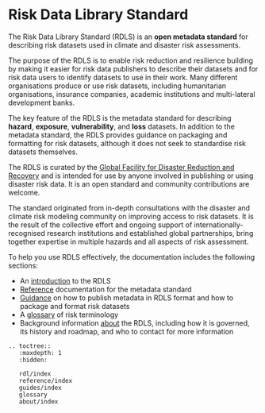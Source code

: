 # Risk Data Library Standard
The Risk Data Library Standard (RDLS) is an **open metadata standard** for describing risk datasets used in climate and disaster risk assessments. 
 
The purpose of the RDLS is to enable risk reduction and resilience building by making it easier for risk data publishers to describe their datasets and for risk data users to identify datasets to use in their work. Many different organisations produce or use risk datasets, including humanitarian organisations, insurance companies, academic institutions and multi-lateral development banks.
 
The key feature of the RDLS is the metadata standard for describing **hazard**, **exposure**, **vulnerability**, and **loss** datasets. In addition to the metadata standard, the RDLS provides guidance on packaging and formatting for risk datasets, although it does not seek to standardise risk datasets themselves.
 
The RDLS is curated by the [Global Facility for Disaster Reduction and Recovery](https://www.gfdrr.org) and is intended for use by anyone involved in publishing or using disaster risk data. It is an open standard and community contributions are welcome.
 
The standard originated from in-depth consultations with the disaster and climate risk modeling community on improving access to risk datasets. It is the result of the collective effort and ongoing support of internationally-recognised research institutions and established global partnerships, bring together expertise in multiple hazards and all aspects of risk assessment. 
 
To help you use RDLS effectively, the documentation includes the following sections:
 
* An [introduction](rdl/index.md) to the RDLS
* [Reference](reference/index.md) documentation for the metadata standard
* [Guidance](guides/index.md) on how to publish metadata in RDLS format and how to package and format risk datasets
* A [glossary](glossary.md) of risk terminology
* Background information [about](about/index.md) the RDLS, including how it is governed, its history and roadmap, and who to contact for more information

```{eval-rst}
.. toctree::
   :maxdepth: 1
   :hidden:

   rdl/index
   reference/index
   guides/index
   glossary
   about/index
```
